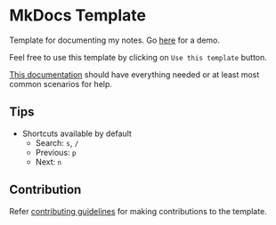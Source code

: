 # MkDocs Template

Template for documenting my notes. Go [here](https://goel4ever.github.io/mkdocs-template/) for a demo.

Feel free to use this template by clicking on `Use this template` button.

[This documentation](./docs/README.md) should have everything needed or at least most common scenarios for help.

## Tips

- Shortcuts available by default
  - Search: `s`, `/`
  - Previous: `p`
  - Next: `n`

## Contribution

Refer [contributing guidelines](./docs/CONTRIBUTING.md) for making contributions to the template.
